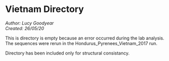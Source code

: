 # Vietnam Directory

*Author: Lucy Goodyear*  
*Created: 26/05/20*

This is directory is empty because an error occurred during the lab analysis. The sequences were rerun in the Hondurus_Pyrenees_Vietnam_2017 run.

Directory has been included only for structural consistancy.
